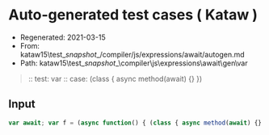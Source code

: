 # Auto-generated test cases ( Kataw )
- Regenerated: 2021-03-15
- From: kataw15\test\__snapshot__/compiler/js/expressions/await/autogen.md
- Path: kataw15\test\__snapshot__\compiler\js\expressions\await\gen\var
> :: test: var
> :: case: (class { async method(await) {} })
## Input

`````js
var await; var f = (async function() { (class { async method(await) {} }) });
`````
